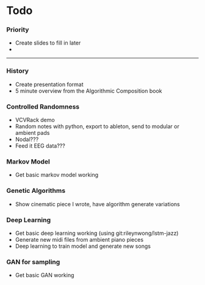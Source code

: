 # Todo

### Priority
 - Create slides to fill in later
 - 

---

### History
 - Create presentation format
 - 5 minute overview from the Algorithmic Composition book

### Controlled Randomness
 - VCVRack demo
 - Random notes with python, export to ableton, send to modular or ambient pads
 - Nodal???
 - Feed it EEG data???

### Markov Model
 - Get basic markov model working

### Genetic Algorithms
 - Show cinematic piece I wrote, have algorithm generate variations

### Deep Learning
 - Get basic deep learning working (using git:rileynwong/lstm-jazz)
 - Generate new midi files from ambient piano pieces
 - Deep learning to train model and generate new songs

### GAN for sampling
 - Get basic GAN working

### 
